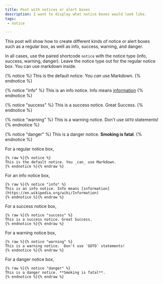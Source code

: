 ```yaml
---
title: Post with notices or alert boxes
description: I want to display what notice boxes would look like.
tags:
 - notice

---
```


This post will show how to create different kinds of notice or alert boxes such as a regular box, as well as info, success, warning, and danger.

In all cases, use the paired shortcode `notice` with the notice type (info, success, warning, danger).  Leave the notice type out for the regular notice box.  You can use markdown inside.

{% notice %}
This is the default notice. You _can_ use Markdown.
{% endnotice %}



{% notice "info" %}
This is an info notice. Info means [information](https://en.wikipedia.org/wiki/Information)
{% endnotice %}


{% notice "success" %}
This is a success notice. Great Success.
{% endnotice %}


{% notice "warning" %}
This is a warning notice.  Don't use `GOTO` statements!
{% endnotice %}

{% notice "danger" %}
This is a danger notice. **Smoking is fatal**.
{% endnotice %}


For a regular notice box,

```
{% raw %}{% notice %}
This is the default notice. You _can_ use Markdown.
{% endnotice %}{% endraw %}
```

For an info notice box,

```
{% raw %}{% notice "info" %}
This is an info notice. Info means [information](https://en.wikipedia.org/wiki/Information)
{% endnotice %}{% endraw %}
```

For a success notice box,

```
{% raw %}{% notice "success" %}
This is a success notice. Great Success.
{% endnotice %}{% endraw %}
```

For a warning notice box,

```
{% raw %}{% notice "warning" %}
This is a warning notice.  Don't use `GOTO` statements!
{% endnotice %}{% endraw %}
```

For a danger notice box,

```
{% raw %}{% notice "danger" %}
This is a danger notice. **Smoking is fatal**.
{% endnotice %}{% endraw %}
```
